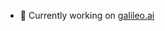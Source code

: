 - 🔭 Currently working on [galileo.ai](https://galileo.ai/)

<!--
**conorbronsdon/conorbronsdon** is a ✨ _special_ ✨ repository because its `README.md` (this file) appears on your GitHub profile.

Here are some ideas to get you started:

- 🔭 I’m currently working on ...
- 🌱 I’m currently learning ...
- 👯 I’m looking to collaborate on ...
- 🤔 I’m looking for help with ...
- 💬 Ask me about AI 
- 📫 How to reach me: ...
- ⚡ Fun fact: ...
-->
<!-- TO DO: add more details about me later -->
